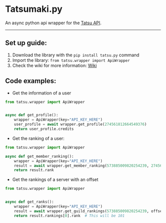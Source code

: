 # Tatsumaki.py

An async python api wrapper for the [Tatsu API](https://dev.tatsu.gg/).

---

## Set up guide:

1. Download the library with the `pip install tatsu.py` command
2. Import the library: `from tatsu.wrapper import ApiWrapper`
3. Check the wiki for more information: [Wiki](https://github.com/PumPum7/Tatsu.py/wiki/Guide)

## Code examples:

- Get the information of a user

```python
from tatsu.wrapper import ApiWrapper


async def get_profile():
    wrapper = ApiWrapper(key="API_KEY_HERE")
    user_profile = await wrapper.get_profile(274561812664549376)
    return user_profile.credits
```

- Get the ranking of a user:
```python
from tatsu.wrapper import ApiWrapper

async def get_member_ranking():
    wrapper = ApiWrapper(key="API_KEY_HERE")
    result = await wrapper.get_member_ranking(573885009820254239, 274561812664549376)
    return result.rank
```

- Get the rankings of a server with an offset

```python
from tatsu.wrapper import ApiWrapper


async def get_ranks():
    wrapper = ApiWrapper(key="API_KEY_HERE")
    result = await wrapper.get_guild_rankings(573885009820254239, offset=100)
    return result.rankings[0].rank  # This will be 101
```




